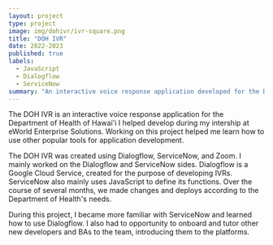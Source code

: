 ```yaml
---
layout: project
type: project
image: img/dohivr/ivr-square.png
title: "DOH IVR"
date: 2022-2023
published: true
labels:
  - JavaScript
  - Dialogflow
  - ServiceNow
summary: "An interactive voice response application developed for the Department of Health in Hawai'i I worked on during my internship at eWorldES"
---
```


The DOH IVR is an interactive voice response application for the Department of Health of Hawai'i I helped develop during my intership at eWorld Enterprise Solutions. Working on this project helped me learn how to use other popular tools for application development.

The DOH IVR was created using Dialogflow, ServiceNow, and Zoom. I mainly worked on the Dialogflow and ServiceNow sides. Dialogflow is a Google Cloud Service, created for the purpose of developing IVRs. ServiceNow also mainly uses JavaScript to define its functions. Over the course of several months, we made changes and deploys according to the Department of Health's needs.

During this project, I became more familiar with ServiceNow and learned how to use Dialogflow. I also had to opportunity to onboard and tutor other new developers and BAs to the team, introducing them to the platforms. 
